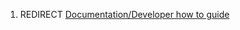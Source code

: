1.  REDIRECT [Documentation/Developer how to
    guide](Documentation/Developer_how_to_guide "wikilink")
